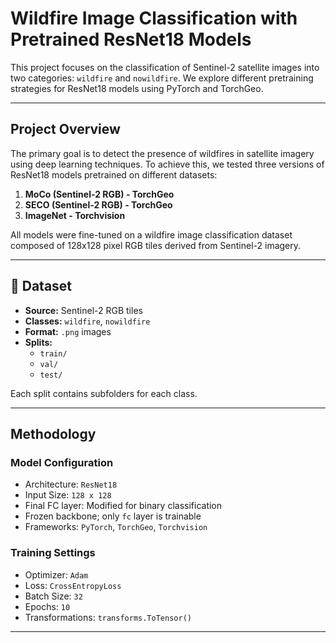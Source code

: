 # Wildfire Image Classification with Pretrained ResNet18 Models

This project focuses on the classification of Sentinel-2 satellite images into two categories: `wildfire` and `nowildfire`. We explore different pretraining strategies for ResNet18 models using PyTorch and TorchGeo.

---

## Project Overview

The primary goal is to detect the presence of wildfires in satellite imagery using deep learning techniques. To achieve this, we tested three versions of ResNet18 models pretrained on different datasets:

1. **MoCo (Sentinel-2 RGB) - TorchGeo**
2. **SECO (Sentinel-2 RGB) - TorchGeo**
3. **ImageNet - Torchvision**

All models were fine-tuned on a wildfire image classification dataset composed of 128x128 pixel RGB tiles derived from Sentinel-2 imagery.

---

## 📂 Dataset

- **Source:** Sentinel-2 RGB tiles
- **Classes:** `wildfire`, `nowildfire`
- **Format:** `.png` images
- **Splits:**
  - `train/`
  - `val/`
  - `test/`

Each split contains subfolders for each class.

---

## Methodology

### Model Configuration
- Architecture: `ResNet18`
- Input Size: `128 x 128`
- Final FC layer: Modified for binary classification
- Frozen backbone; only `fc` layer is trainable
- Frameworks: `PyTorch`, `TorchGeo`, `Torchvision`

### Training Settings
- Optimizer: `Adam`
- Loss: `CrossEntropyLoss`
- Batch Size: `32`
- Epochs: `10`
- Transformations: `transforms.ToTensor()`

---
